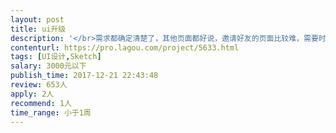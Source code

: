 ```yaml
---                
layout: post       
title: ui升级           
description: '</br>需求都确定清楚了，其他页面都好说，邀请好友的页面比较难，需要时间来画，明天可以先给几个页面先做着，邀请好友可以周末做，所有页面应该能在周日前完成1.邀请页；</br>2.tag；</br>3.其他细节</br>'     
contenturl: https://pro.lagou.com/project/5633.html      
tags: [UI设计,Sketch]            
salary: 3000元以下          
publish_time: 2017-12-21 22:43:48         
review: 653人                   
apply: 2人                   
recommend: 1人                   
time_range: 小于1周              
---                 
```

